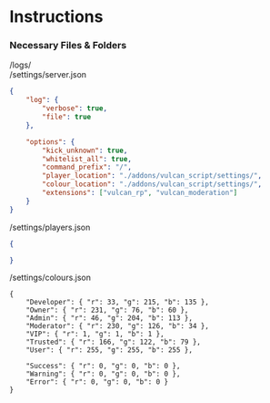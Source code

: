 # Instructions
### Necessary Files & Folders
/logs/  
/settings/server.json
```json
{
    "log": {
        "verbose": true,
        "file": true
    },

    "options": {
        "kick_unknown": true,
        "whitelist_all": true,
        "command_prefix": "/",
        "player_location": "./addons/vulcan_script/settings/",
        "colour_location": "./addons/vulcan_script/settings/",
        "extensions": ["vulcan_rp", "vulcan_moderation"]
    }
}
```

/settings/players.json
```json
{

}
```

/settings/colours.json
```language
{
    "Developer": { "r": 33, "g": 215, "b": 135 },
    "Owner": { "r": 231, "g": 76, "b": 60 },
    "Admin": { "r": 46, "g": 204, "b": 113 },
    "Moderator": { "r": 230, "g": 126, "b": 34 },
    "VIP": { "r": 1, "g": 1, "b": 1 },
    "Trusted": { "r": 166, "g": 122, "b": 79 },
    "User": { "r": 255, "g": 255, "b": 255 },

    "Success": { "r": 0, "g": 0, "b": 0 },
    "Warning": { "r": 0, "g": 0, "b": 0 },
    "Error": { "r": 0, "g": 0, "b": 0 }
}
```